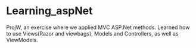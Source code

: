 # Learning_aspNet

ProjW, an exercise where we applied MVC ASP.Net methods.
Learned how to use Views(Razor and viewbags), Models and Controllers, as well as ViewModels.
